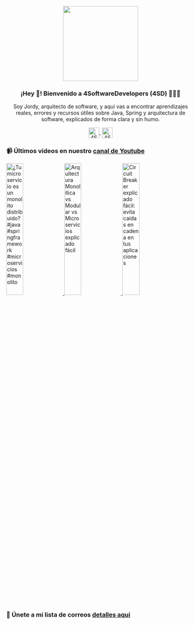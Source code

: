 <p align="center" width="300">
    <img align="center" width="200" src="https://www.4softwaredevelopers.com/assets/img/brands/icono_4SD.png" />
    <h3 align="center">¡Hey 👋! Bienvenido a 4SoftwareDevelopers (4SD) 👨🏻‍💻</h3>
 </p>
 
 <p align="center">Soy Jordy, arquitecto de software, y aquí vas a encontrar aprendizajes reales, errores y recursos útiles sobre Java, Spring y arquitectura de software, explicados de forma clara y sin humo.</p>
 <p align="center">
    <a href="https://youtube.com/4SoftwareDevelopers" target="blank" style='margin-right:4px'>
     <img align="center" src="https://cdn.jsdelivr.net/npm/simple-icons@3.0.1/icons/youtube.svg" alt="4SoftwareDevelopers" height="28px" width="28px" />
    </a>
    <a href="https://x.com/jordy_4sd" target="blank">
      <img align="center" src="https://cdn.jsdelivr.net/npm/simple-icons@3.0.1/icons/twitter.svg" alt="4SoftwareDevelopers" height="28px" width="28px" />
    </a>
 </p>
 
### 📹 Últimos vídeos en nuestro [canal de Youtube](https://youtube.com/4SoftwareDevelopers?sub_confirmation=1)

<a href='https://youtu.be/0WxZ1EYrM2E' target='_blank'>
    <img width='30%' src='https://img.youtube.com/vi/0WxZ1EYrM2E/mqdefault.jpg' alt='¿Tu microservicio es un monolito distribuido? #java #springframework #microservicios #monolito' title='¿Tu microservicio es un monolito distribuido? #java #springframework #microservicios #monolito' />
</a>

<a href='https://youtu.be/igNVMibuqrg' target='_blank'>
    <img width='30%' src='https://img.youtube.com/vi/igNVMibuqrg/mqdefault.jpg' alt='Arquitectura Monolítica vs Modular vs Microservicios explicado fácil' title='Arquitectura Monolítica vs Modular vs Microservicios explicado fácil' />
</a>

<a href='https://youtu.be/2ImIT79nQCs' target='_blank'>
    <img width='30%' src='https://img.youtube.com/vi/2ImIT79nQCs/mqdefault.jpg' alt='Circuit Breaker explicado fácil: evita caídas en cadena en tus aplicaciones' title='Circuit Breaker explicado fácil: evita caídas en cadena en tus aplicaciones' />
</a>


### 🔐 Únete a mi lista de correos [detalles aquí](https://www.4softwaredevelopers.com) 
 
